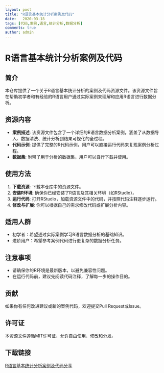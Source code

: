 ```yaml
---
layout: post
title: "R语言基本统计分析案例及代码"
date:   2020-03-18
tags: [代码,案例,语言,统计分析,数据分析]
comments: true
author: admin
---
```

# R语言基本统计分析案例及代码

## 简介

本仓库提供了一个关于R语言基本统计分析的案例及代码资源文件。该资源文件旨在帮助初学者和有经验的R语言用户通过实际案例来理解和应用R语言进行数据分析。

## 资源内容

- **案例描述**: 该资源文件包含了一个详细的R语言数据分析案例，涵盖了从数据导入、数据清洗、统计分析到结果可视化的全过程。
- **代码示例**: 提供了完整的R代码示例，用户可以直接运行代码来复现案例分析过程。
- **数据集**: 附带了用于分析的数据集，用户可以自行下载并使用。

## 使用方法

1. **下载资源**: 下载本仓库中的资源文件。
2. **安装R环境**: 确保你已经安装了R语言及其相关环境（如RStudio）。
3. **运行代码**: 打开RStudio，加载资源文件中的代码，并按照代码注释逐步运行。
4. **修改与扩展**: 你可以根据自己的需求修改代码或扩展分析内容。

## 适用人群

- 初学者：希望通过实际案例学习R语言数据分析的基础知识。
- 进阶用户：希望参考案例代码进行更复杂的数据分析任务。

## 注意事项

- 请确保你的R环境是最新版本，以避免兼容性问题。
- 在运行代码前，建议先阅读代码注释，了解每一步的操作目的。

## 贡献

如果你有任何改进建议或新的案例代码，欢迎提交Pull Request或Issue。

## 许可证

本资源文件遵循MIT许可证，允许自由使用、修改和分发。

## 下载链接

[R语言基本统计分析案例及代码分享](https://pan.quark.cn/s/c5be8f7d3dac)